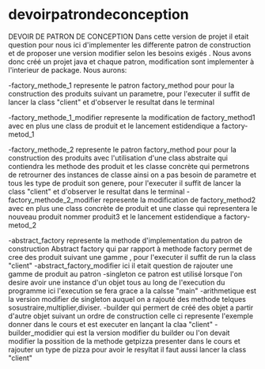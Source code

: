 # devoirpatrondeconception
DEVOIR DE PATRON DE CONCEPTION
Dans cette version de projet il etait question pour nous ici d'implementer  les differente patron de construction et de proposer une version modifier selon les besoins exigés .
Nous avons donc créé un projet java et chaque patron, modification sont implementer à l'interieur de package.
Nous aurons:

-factory_methode_1 represente le patron factory_method pour pour la construction des produits suivant un parametre, pour l'executer il suffit de lancer la class "client"
et d'observer le resultat dans le terminal

-factory_methode_1_modifier represente la modification de factory_method1 avec en plus une class de produit et le lancement estidendique a factory-metod_1  

-factory_methode_2  represente le patron factory_method pour pour la construction des produits avec l'utilisation d'une class abstraite qui contiendra les methode des produit et les classe concrète qui permetrons de retrourner des instances de classe  ainsi on a pas besoin de parametre et tous les type de produit son genere, pour l'executer il suffit de lancer la class "client"
et d'observer le resultat dans le terminal
-factory_methode_2_modifier represente la modification de factory_method2 avec en plus une class concrète de produit et une classe qui representera le nouveau produit nommer produit3 et le lancement estidendique a factory-metod_2  

-abstract_factory represente la methode d'implementation du patron de construction  Abstract factory qui par rapport à methode factory permet de cree des produit suivant une gamme , pour l'executer il suffit de run la class "client"
-abstract_factory_modifier ici il etait question de rajouter une gamme de produit au patron
-singleton ce patron est utilisé lorsque l'on desire avoir une instance d'un objet tous au long de l'execution du programme ici l'execution se fera grace a la calsse "main"
-arithmetique est la version modifier de singleton auquel on a rajouté des methode telques sosustraire,multiplier,diviser.
-builder qui permert de créé des objet a partir d'autre objet suivant un ordre de construction celle ci represente l'exemple donner dans le cours et est executer en lançant la claa "client"
-builder_modidier qui est la version modifier du builder ou l'on devait modifier la possition de la methode getpizza presenter dans le cours et rajouter un type de pizza pour avoir le resyltat il faut aussi lancer la class "client" 
